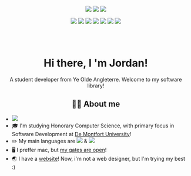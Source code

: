<span align=center>
  
![](https://img.shields.io/badge/Languages-blue.svg?style=for-the-badge)
![](https://img.shields.io/badge/Kotlin-black.svg?style=for-the-badge&logo=kotlin)
![](https://img.shields.io/badge/Java-black.svg?style=for-the-badge&logo=java)

![](https://img.shields.io/badge/Tools-orange.svg?style=for-the-badge)
![](https://img.shields.io/badge/Intellij_Ultimate-black.svg?style=for-the-badge&logo=intellijidea)
![](https://img.shields.io/badge/VS_Code-black.svg?style=for-the-badge&logo=visualstudiocode)
![](https://img.shields.io/badge/GitKraken-black.svg?style=for-the-badge&logo=gitkraken)
![](https://img.shields.io/badge/Unity-black.svg?style=for-the-badge&logo=unity)
![](https://img.shields.io/badge/Bootstrap-black.svg?style=for-the-badge&logo=bootstrap)
![](https://img.shields.io/badge/LibGDX-black.svg?style=for-the-badge)
  
  
<br/><br/>
# Hi there, I 'm Jordan! 

  
A student developer from Ye Olde Angleterre. Welcome to my software library!

## 👨‍💻 About me

</span>

- ![](https://img.shields.io/badge/(_he_/_him_)-purple.svg?style=for-the-badge)
- 🎓 I'm studying Honorary Computer Science, with primary focus in Software Development at [De Montfort University](https://www.dmu.ac.uk/home.aspx)!
- ✏️ My main languages are ![](https://img.shields.io/badge/Kotlin-black.svg?style=for-the-badge&logo=kotlin) & ![](https://img.shields.io/badge/Java-black.svg?style=for-the-badge&logo=java)
- 🖥 I preffer mac, but [my gates are open](https://www.reddit.com/r/gatesopencomeonin/)!
- 🌏 I have a [website](https://shinkson47.in)! Now, i'm not a web designer, but I'm trying my best :)

<!--
## <p align=center>What's on my plate</p>

#### Splash X6

Haven't you heard? There's a new indie game in town! 
  
[A college buddy](https://github.com/Dylan773) and I venture to develop a game inspired by the likes of the origional Anno and Civilisation games. A studitory project which is diving us into the world of the LibGDX engine, Kotlin, and every other tool that's making the game possible!
    
### Here's a quick look!

![Screen Shot 2021-06-26 at 9 22 06 pm](https://user-images.githubusercontent.com/50697488/123524812-995ee800-d6c4-11eb-8643-8d617bca0921.png)

Check out the repository [here](https://github.com/Pheonix-org/SplashX6). 


#### WheelyCat's Project Torte.

Recently, I was Co-lead to a ~10 man development team behind the now archived [torte](https://github.com/WheelyCatStudios/torte) RPG game project. The project has since been replaced by [Project Torte](https://github.com/WheelyCatStudios/Project-Torte), and the structure of command has been abolished in favour of a more friendly level plane.

</div>
-->


<!--

- 🌱 I’m currently learning ...
- 👯 I’m looking to collaborate on ...
- 🤔 I’m looking for help with ...
- 💬 Ask me about ...
- 📫 How to reach me: ...
- ⚡ Fun fact: ...

-->
